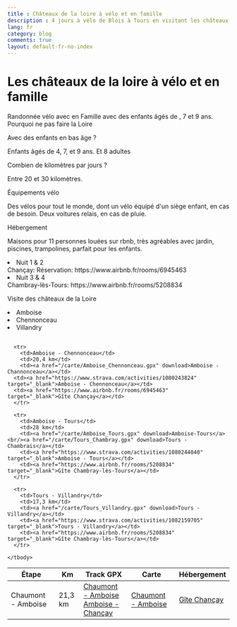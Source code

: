 ```yaml
---
title : Châteaux de la loire à vélo et en famille
description : 4 jours à vélo de Blois à Tours en visitant les châteaux de la Loire. Voyage vélo familial, accessible pour tous.
lang: fr
category: blog
comments: true
layout: default-fr-no-index
---
```


<body>

  <div class="container blog" >
     <div class="row" id="loire">
         <div class="col-xs-12">
          <h1>Les châteaux de la loire à vélo et en famille</h1>
        </div>
      </div>


<p>Randonnée vélo avec en Famille avec des enfants âgés de , 7 et 9 ans. Pourquoi ne pas faire la Loire 
<p id="blog">Avec des enfants en bas âge ?</p>
<p>Enfants âgés de 4, 7, et 9 ans. Et 8 adultes</p>
<p id="blog">Combien de kilomètres par jours ?</p>
<p>Entre 20 et 30 kilomètres.</p>
<p id="blog">Équipements vélo</p>
<p>Des vélos pour tout le monde, dont un vélo équipé d'un siège enfant, en cas de besoin. Deux voitures relais, en cas de pluie.</p>
<p id="blog">Hébergement</p>
<p>Maisons pour 11 personnes louées sur rbnb, très agréables avec jardin, piscines, trampolines, parfait pour les enfants.</p>
<li id="plan">Nuit 1 & 2</li>Chançay: Réservation: https://www.airbnb.fr/rooms/6945463
<li id="plan">Nuit 3 & 4</li>Chambray-lès-Tours: https://www.airbnb.fr/rooms/5208834
<p id="blog">Visite des châteaux de la Loire</p>
<li id="plan">Amboise</li>
<li id="plan">Chennonceau</li>
<li id="plan">Villandry</li>

<div class="row"> 
  <div class="col-xs-6">
</div>


<div class="col-xs-6">
</div>
</div>





<h2 id=""></h2>


<table class="table" align="center">
  <thead>
      <tr>
        <th>Étape</th>
        <th>Km</th>
        <th>Track GPX</th>
        <th>Carte</th>
        <th>Hébergement</th>
        </tr>
      </thead>


<tbody>
      <tr>
        <td>Chaumont - Amboise</td>
        <td>21,3 km</td>
       <td><a href="/carte/Chaumont_Amboise.gpx" download>Chaumont - Amboise</a><br/><a href="/carte/Amboise_Chancay.gpx" download>Amboise - Chançay</a></td>
       <td><a href="https://www.strava.com/activities/1077241311" target="_blank">Chaumont - Amboise</a></td>
       <td><a href="https://www.airbnb.fr/rooms/6945463" target="_blank">Gîte Chançay</a></td>
      </tr>


      <tr>
        <td>Amboise - Chennonceau</td>
        <td>20,4 km</td>
        <td><a href="/carte/Amboise_Chennonceau.gpx" download>Amboise - Channonceau</a></td>
      <td><a href="https://www.strava.com/activities/1080243824" target="_blank">Amboise - Chennonceau</a></td>
      <td><a href="https://www.airbnb.fr/rooms/6945463" target="_blank">Gîte Chançay</a></td>
      </tr>

      <tr>
        <td>Amboise - Tours</td>
        <td>28 km</td>
        <td><a href="/carte/Amboise_Tours.gpx" download>Amboise-Tours</a><br/><a href="/carte/Tours_Chambray.gpx" download>Tours - Chambrais</a></td>
        <td><a href="https://www.strava.com/activities/1080244040" target="_blank">Amboise - Tours</a></td>
        <td><a href="https://www.airbnb.fr/rooms/5208834" target="_blank">Gîte Chambray-lès-Tours</a></td>
      </tr>

      <tr>
        <td>Tours - Villandry</td>
        <td>17,3 km</td>
        <td><a href="/carte/Tours_Villandry.gpx" download>Tours - Villandry</a></td>
        <td><a href="https://www.strava.com/activities/1082159705" target="_blank">Tours - Villandry</a></td>
        <td><a href="https://www.airbnb.fr/rooms/5208834" target="_blank">Gîte Chambray-lès-Tours</a></td>
      </tr>

    </tbody>
  </table>




</body>
